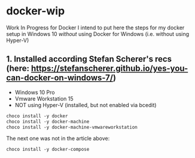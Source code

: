 # docker-wip
Work In Progress for Docker
I intend to put here the steps for my docker setup in Windows 10 *without* using Docker for Windows (i.e. without using Hyper-V)
## 1. Installed according Stefan Scherer's recs (here: https://stefanscherer.github.io/yes-you-can-docker-on-windows-7/)
* Windows 10 Pro
* Vmware Workstation 15
* NOT using Hyper-V (installed, but not enabled via bcedit)
```ps
choco install -y docker
choco install -y docker-machine
choco install -y docker-machine-vmwareworkstation
```
The next one was not in the article above:
```ps
choco install -y docker-compose
```
